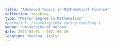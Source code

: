 ```yaml
---
title: "Advanced Topics in Mathematical Finance"
collection: teaching
type: "Master Degree in Mathematics"
#permalink: /teaching/2014-spring-teaching-1
venue: "University of Verona"
date: 2021-03-01 - 2021-06-30
location: "Verona, Italy"
---
```

